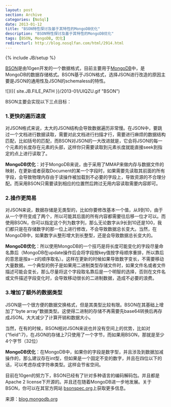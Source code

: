 ```yaml
---
layout: post
section: Archive
categories: [NoSql]
date: 2013-01-12
title: "BSON特性探讨及基于其特性的MongoDB优化"
description: "BSON特性探讨及基于其特性的MongoDB优化"
tags: [BSON, MongoDB, 优化]
redirecturl: http://blog.nosqlfan.com/html/2914.html
---
```

{% include JB/setup %}

[BSON](http://bsonspec.org/)是由10gen开发的一个数据格式，目前主要用于[MongoDB](http://blog.nosqlfan.com/tags/mongodb "查看 MongoDB 的全部文章")中，是MongoDB的数据存储格式。BSON基于JSON格式，选择JSON进行改造的原因主要是JSON的通用性及JSON的schemaless的特性。

![]({{ site.JB.FILE_PATH }}/2013-01/UIQZU.gif "BSON")

BSON主要会实现以下三点目标：

### 1.更快的遍历速度

对JSON格式来说，太大的JSON结构会导致数据遍历非常慢。在JSON中，要跳过一个文档进行数据读取，需要对此文档进行扫描才行，需要进行麻烦的数据结构匹配，比如括号的匹配，而BSON对JSON的一大改进就是，它会将JSON的每一个元素的长度存在元素的头部，这样你只需要读取到元素长度就能直接seek到指定的点上进行读取了。

**MongoDB优化**：对于MongoDB来说，由于采用了MMAP来做内存与数据文件的映射，在更新或者获取Document的某一个字段时，如果需要先读取其前面的所有字段，会导致物理内存由于读操作被加载到不必要的字段上，导致资源的不合理分配。而采用BSON只需要读到相应的位置然后跨过无用内容读取需要内容即可。

### 2.操作更简易

对JSON来说，数据存储是无类型的，比如你要修改基本一个值，从9到10，由于从一个字符变成了两个，所以可能其后面的所有内容都需要往后移一位才可以。而使用BSON，你可以指定这个列为数字列，那么无论数字从9长到10还是100，我们都只是在存储数字的那一位上进行修改，不会导致数据总长变大。当然，在MongoDB中，如果数字从整形增大到长整型，还是会导致数据总长变大的。

**MongoDB优化**：所以使用MongoDB的一个技巧是将长度可能变化的字段尽量命名靠后（MongoDB在update操作后会将字段按key值按字母顺序重排，所以靠后的意思是按a－z的顺序取名）。这样在更新的时候如果导致数字变长，不需要移动大量数据。一个典型的例子是如果用二进制类型存储文件时，如果文件名或者文件描述可能会变长，那么尽量将这个字段取名靠后是一个明智的选择，否则在文件名或文件描述字段变化时，会导致移动很长的二进制数据，造成不必要的浪费。

### 3.增加了额外的数据类型

JSON是一个很方便的数据交换格式，但是其类型比较有限。BSON在其基础上增加了“byte
array”数据类型。这使得二进制的存储不再需要先base64转换后再存成JSON。大大减少了计算开销和数据大小。

当然，在有的时候，BSON相对JSON来说也并没有空间上的优势，比如对{“field”:7}，在JSON的存储上7只使用了一个字节，而如果用BSON，那就是至少4个字节（32位）

**MongoDB优化**：在MongoDB中，如果你的字段是数字型，并且涉及到数据加减操作的，那么建议存在int型，但如果是一个固定不变的数字，并且在四位以下的话，可以考虑存成字符串类型。这样会节省空间。

目前在10gen的努力下，BSON已经有了针对多种语言的编码解码包。并且都是Apache 2 license下开源的。并且还在随着MongoDB进一步地发展。关于BSON，你可以在其官方网站 [bsonspec.org](http://bsonspec.org/)上获取更多信息。

来源：[blog.mongodb.org](http://blog.mongodb.org/post/9333386434/bson-and-data-interchange)
